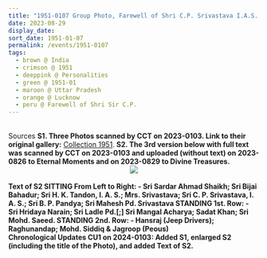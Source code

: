 ```yaml
---
title: "1951-0107 Group Photo, Farewell of Shri C.P. Srivastava I.A.S. City Magistrate Lucknow on the Eve of His Transfer as Additional District Magistrate Meerut, Lucknow, Uttar Pradesh, India"
date: 2023-08-29
display_date: 
sort_date: 1951-01-07
permalink: /events/1951-0107
tags:
  - brown @ India
  - crimson @ 1951
  - deeppink @ Personalities
  - green @ 1951-01
  - maroon @ Uttar Pradesh
  - orange @ Lucknow
  - peru @ Farewell of Shri Sir C.P.
---
```


<br>

<wave-list>
  <list-title color="DarkSeaGreen" width="40">Sources</list-title>
  <list-item color="BlanchedAlmond"  width="300"><b>S1. Three Photos scanned by CCT on 2023-0103. Link to their original gallery:</b> <a href="https://eternalmoments.smugmug.com/Collections/Mrs-Kalpana-Srivastava-Collection/1951/">Collection 1951</a>.</list-item>
  <list-item color="BlanchedAlmond"  width="300"><b>S2. The 3rd version below with full text was scanned by CCT on 2023-0103 and uploaded (without text) on 2023-0826 to Eternal Moments and on 2023-0829 to Divine Treasures.</list-item>
</wave-list>

<div style="text-align: center"><img src="/images/1951-0107_Group_Photo,_Farewell_of_Shri_C.P._Srivastava_I.A.S._City_Magistrate,_Lucknow,_Uttar_Pradesh,_India_01_Version3_with_Text_(Mrs._Kalpana_Srivastava_Collection).jpeg" /></div>

<br>

<wave-list>
  <list-title color="DarkSeaGreen" width="50">Text of S2</list-title>
  <list-item color="BlanchedAlmond"  width="300">SITTING From Left to Right: - Sri Sardar Ahmad Shaikh; Sri Bijai Bahadur; Sri H. K. Tandon, I. A. S.; Mrs. Srivastava; Sri C. P. Srivastava, I. A. S.; Sri B. P. Pandya; Sri Mahesh Pd. Srivastava</list-item>
  <list-item color="Lavender"  width="300">STANDING 1st. Row: - Sri Hridaya Narain; Sri Ladle Pd.[;] Sri Mangal Acharya; Sadat Khan; Sri Mohd. Saeed.</list-item>
  <list-item color="BlanchedAlmond"  width="300">STANDING 2nd. Row: - Hansraj (Jeep Drivers); Raghunandap; Mohd. Siddiq & Jagroop (Peous)</list-item>    
</wave-list>

<br>

<wave-list>
  <list-title color="DarkSeaGreen" width="80">Chronological Updates</list-title>
  <list-item color="BlanchedAlmond"  width="300"><b>CU1 on 2024-0103:</b> Added S1, enlarged S2 (including the title of the Photo), and added Text of S2.</list-item>
</wave-list>